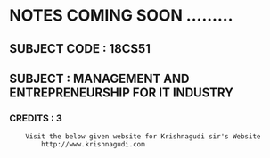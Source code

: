 # NOTES COMING SOON .........


## SUBJECT CODE : 18CS51 

## SUBJECT : MANAGEMENT AND ENTREPRENEURSHIP FOR IT INDUSTRY

### CREDITS : 3

        Visit the below given website for Krishnagudi sir's Website
            http://www.krishnagudi.com

